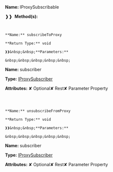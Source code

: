 **Name:** IProxySubscribable

❱❱&nbsp;&nbsp;**Method(s):**

&nbsp;&nbsp;&nbsp;&nbsp;&nbsp;
```
**Name:** subscribeToProxy

**Return Type:** void

❱❱&nbsp;&nbsp;**Parameters:**

&nbsp;&nbsp;&nbsp;&nbsp;&nbsp;
```
**Name:** subscriber

**Type:** [IProxySubscriber](https://gitbook-18.gitbook.io/au//runtime/observation/interfaces/iproxysubscriber)

**Attributes:** ✘ Optional✘ Rest✘ Parameter Property

```

```

&nbsp;&nbsp;&nbsp;&nbsp;&nbsp;
```
**Name:** unsubscribeFromProxy

**Return Type:** void

❱❱&nbsp;&nbsp;**Parameters:**

&nbsp;&nbsp;&nbsp;&nbsp;&nbsp;
```
**Name:** subscriber

**Type:** [IProxySubscriber](https://gitbook-18.gitbook.io/au//runtime/observation/interfaces/iproxysubscriber)

**Attributes:** ✘ Optional✘ Rest✘ Parameter Property

```

```

